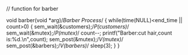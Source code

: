 
// function for barber
 
void barber(void *arg)/*Barber Process*/
{
while(time(NULL)<end_time || count>0)
{
sem_wait(&customers);/*P(customers)*/
sem_wait(&mutex);/*P(mutex)*/
count--;
printf("Barber:cut hair,count is:%d.\n",count);
sem_post(&mutex);/*V(mutex)*/
sem_post(&barbers);/*V(barbers)*/
sleep(3);
}
}

